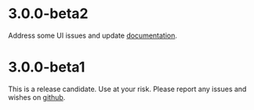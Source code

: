 # 3.0.0-beta2
Address some UI issues and update [documentation](https://github.com/warlof/seat-discord-connector/blob/master/README.md).

# 3.0.0-beta1
This is a release candidate. Use at your risk. Please report any issues and wishes on [github](https://github.com/warlof/seat-discord-connector/issues).
